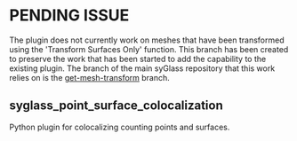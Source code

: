 # PENDING ISSUE
The plugin does not currently work on meshes that have been transformed using the 'Transform Surfaces Only' function. 
This branch has been created to preserve the work that has been started to add the capability to the existing plugin.
The branch of the main syGlass repository that this work relies on is the [get-mesh-transform](https://github.com/IstoVisio/syGlass/tree/get-mesh-transform) branch.
## syglass_point_surface_colocalization
Python plugin for colocalizing counting points and surfaces.
